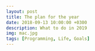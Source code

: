 ```yaml
---
layout: post
title: The plan for the year
date: 2018-09-13 10:00:00 +0300
description: What to do in 2019
img: mac.jpg
tags: [Programming, Life, Goals]
---
```


